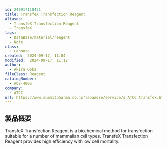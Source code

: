 ```yaml
---
id: 240917110451
title: TransfeX Transfection Reagent
aliases:
  - TransfeX Transfection Reagent
  - TransfeX
tags:
  - DataBase/material/reagent
  - Note
class:
  - LabNote
created:  2024-09-17, 11:04
modified:  2024-09-17, 11:12
author:
  - Akira Ooka
fileClass: Reagent
catalogNumber:
  - ACS-4005
company:
  - ATCC
url: https://www.summitpharma.co.jp/japanese/service/s_ATCC_transfex.html
---
```

## 製品概要
TransfeX Transfection Reagent is a biochemical method for transfection suitable for a number of mammalian cell types. TransfeX Transfection Reagent provides high efficiency with low cell mortality.
